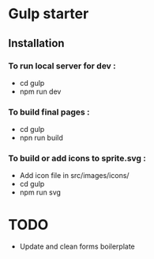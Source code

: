 # Gulp starter


## Installation

### To run local server for dev :

- cd gulp
- npm run dev

### To build final pages :

- cd gulp
- npn run build

### To build or add icons to sprite.svg :

- Add icon file in src/images/icons/
- cd gulp
- npm run svg

# TODO

- Update and clean forms boilerplate

